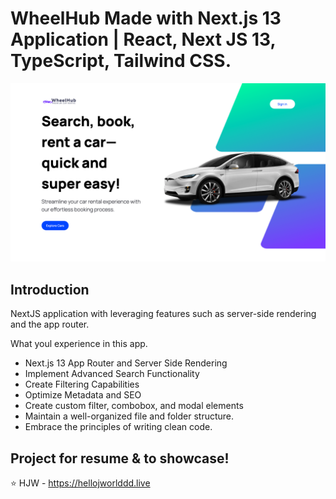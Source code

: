 # WheelHub Made with Next.js 13 Application | React, Next JS 13, TypeScript, Tailwind CSS.
![Car Rental Showcase](https://github.com/JDevdsn/Wheelhub/blob/master/WheelHub.png?raw=true)

## Introduction
NextJS application with leveraging features such as server-side rendering and the app router. 
 
What youl experience in this app.

- Next.js 13 App Router and Server Side Rendering
- Implement Advanced Search Functionality
- Create Filtering Capabilities
- Optimize Metadata and SEO
- Create custom filter, combobox, and modal elements
- Maintain a well-organized file and folder structure.
- Embrace the principles of writing clean code.

## Project for resume & to showcase!
⭐ HJW - https://hellojworlddd.live

